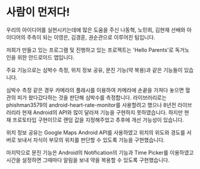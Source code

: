 # 사람이 먼저다!

우리의 아이디어를 실현시키는데에 많은 도움을 주신 나동혁, 노민희, 김현재 선배와
아이디어의 주측이 되는 이영은, 김경훈, 권순관으로 이루어진 팀입니다.

저희가 만들고 있는 프로그램 및 진행하고 있는 프로젝트는 'Hello Parents'로 독거노인을 위한 안드로이드 앱입니다.

주요 기능으로는 심박수 측정, 위치 정보 공유, 문진 기능(약 복용)과 같은 기능들이 있습니다.

심박수 측정 같은 경우 카메라의 플래시를 이용하여 카메라에 손끝을 가져다 놓으면 혈관의 피가 왔다갔다하는 것을 판단해 심박수를 측정합니다.
라이브러리로는 phishman3579의 android-heart-rate-monitor를 사용할려고 했으나 8년전 라이브러리라 현재 Android의 API와 많이 달라져 기능을 구현하지 못하였습니다. 하지만 현재 프로토타입 구현이므로 랜덤 값을 지정해주었고 추후에 개선 가능성이 있습니다.

위치 정보 공유는 Google Maps Android API를 사용하였고 위치의 위도와 경도를 서버로 보내서 자식이 부모의 위치를 판단할 수 있도록 기능을 구현했습니다.

마지막으로 문진 기능은 Android의 Notification의 기능과 Time Picker를 이용하였고 시간을 설정하면 그때마다 알림을 보내 약을 복용할 수 있도록 구현했습니다.
